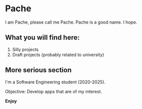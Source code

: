 # Pache

I am Pache, please call me Pache. Pache is a good name. I hope.

## What you will find here:

1. Silly projects
2. Draft projects (probably related to university)

## More serious section

I'm a Software Engineering student (2020-2025).

Objective: Develop apps that are of my interest.

**Enjoy**
